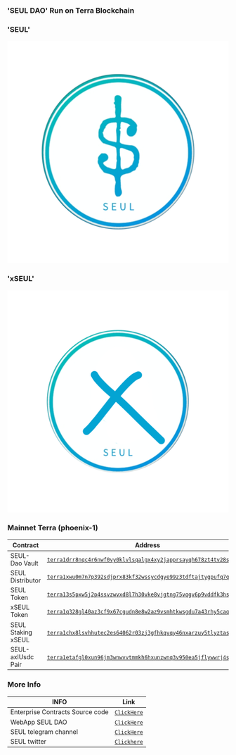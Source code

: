 ### 'SEUL DAO' Run on Terra Blockchain

### 'SEUL'
![image.png](https://raw.githubusercontent.com/DAOSEUL/Seuldata/main/seul.png)

### 'xSEUL'
![image.png](https://raw.githubusercontent.com/DAOSEUL/Seuldata/main/xseul.png)


### Mainnet Terra (phoenix-1)

| Contract            | Address   |
| ------------------- | --------- |
| SEUL-Dao Vault      |[`terra1drr8nqc4r6nwf0vy0klvlsqalgx4xy2japprsayqh678zt4tv28sf7atff`](https://terrasco.pe/mainnet/address/terra1drr8nqc4r6nwf0vy0klvlsqalgx4xy2japprsayqh678zt4tv28sf7atff)        |
| SEUL Distributor    | [`terra1xwu0m7n7p392sdjprx83kf32wssycdgye99z3tdftajtygpufq7q868mwg`](https://terrasco.pe/mainnet/address/terra1xwu0m7n7p392sdjprx83kf32wssycdgye99z3tdftajtygpufq7q868mwg)        |
| SEUL Token          | [`terra13s5pxw5j2p4ssvzwvxd8l7h30vke8vjgtng75vqgv6p9vddfk3hskfka0l`](https://terrasco.pe/mainnet/address/terra13s5pxw5j2p4ssvzwvxd8l7h30vke8vjgtng75vqgv6p9vddfk3hskfka0l)        |
| xSEUL Token          | [`terra1q328gl40az3cf9x67cgudn8e8w2az9vsmhtkwsgdu7a43rhy5caqc82yr5`](https://terrasco.pe/mainnet/address/terra1q328gl40az3cf9x67cgudn8e8w2az9vsmhtkwsgdu7a43rhy5caqc82yr5)        |
| SEUL Staking xSEUL          | [`terra1chx8lsvhhutec2es64062r03zj3gfhkqvqy46nxarzuy5tlyztasehwpys`](https://terrasco.pe/mainnet/address/terra1chx8lsvhhutec2es64062r03zj3gfhkqvqy46nxarzuy5tlyztasehwpys)        |
| SEUL-axlUsdc Pair   | [`terra1etafgl0xun96jm3wnwvvtmmkh6hxunzwnq3v950ea5jflywwrj4srxx409`](https://chainsco.pe/terra2/address/terra1etafgl0xun96jm3wnwvvtmmkh6hxunzwnq3v950ea5jflywwrj4srxx409#!) |




### More Info

| INFO                | Link         |
| ------------------- | ---------    |
| Enterprise Contracts Source code                           | [`ClickHere`]() |
| WebApp SEUL DAO                            | [`ClickHere`]() |
| SEUL telegram channel                           | [`ClickHere`]() |
| SEUL twitter                           | [`Clickhere`]() |
